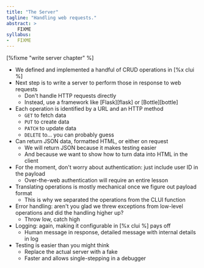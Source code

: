 ```yaml
---
title: "The Server"
tagline: "Handling web requests."
abstract: >
    FIXME
syllabus:
-   FIXME
---
```


[%fixme "write server chapter" %]

-   We defined and implemented a handful of CRUD operations in [%x clui %]
-   Next step is to write a server to perform those in response to web requests
    -   Don't handle HTTP requests directly
    -   Instead, use a framework like [Flask][flask] or [Bottle][bottle]
-   Each operation is identified by a URL and an HTTP method
    -   `GET` to fetch data
    -   `PUT` to create data
    -   `PATCH` to update data
    -   `DELETE` to… you can probably guess
-   Can return JSON data, formatted HTML, or either on request
    -   We will return JSON because it makes testing easier
    -   And because we want to show how to turn data into HTML in the client
-   For the moment, don't worry about authentication: just include user ID in the payload
    -   Over-the-web authentication will require an entire lesson
-   Translating operations is mostly mechanical once we figure out payload format
    -   This is why we separated the operations from the CLUI function
-   Error handling: aren't you glad we threw exceptions from low-level operations and did the handling higher up?
    -   Throw low, catch high
-   Logging: again, making it configurable in [%x clui %] pays off
    -   Human message in response, detailed message with internal details in log
-   Testing is easier than you might think
    -   Replace the actual server with a fake
    -   Faster and allows single-stepping in a debugger
